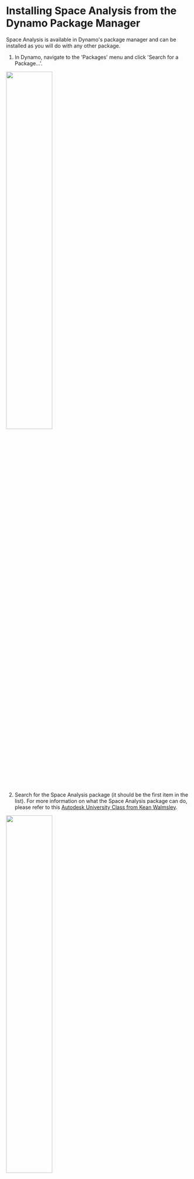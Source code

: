 # Installing Space Analysis from the Dynamo Package Manager

Space Analysis is available in Dynamo's package manager and can be installed as you will do with any other package.

1. In Dynamo, navigate to the 'Packages' menu and click 'Search for a Package...'.

<img src="../../assets/hello/toolinstall1.png" style="width:50%;"/>

2. Search for the Space Analysis package \(it should be the first item in the list\). For more information on what the Space Analysis package can do, please refer to this [Autodesk University Class from Kean Walmsley](https://www.autodesk.com/autodesk-university/class/Hands-Project-Rediscover-generatively-designing-Autodesk-Torontos-office-2019).

<img src="../../assets/hello/spaceAnalysisInstall2.png" style="width:50%;"/>

3. Space Analysis nodes will now be ready to use!

<img src="../../assets/hello/spaceAnalysisInstall3.png" style="width:50%;"/>